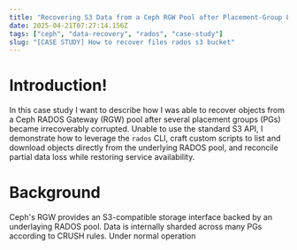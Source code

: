 ```yaml
---
title: "Recovering S3 Data from a Ceph RGW Pool after Placement‑Group Loss: A Case Study"
date: 2025-04-21T07:27:14.156Z
tags: ["ceph", "data-recovery", "rados", "case-study"]
slug: "[CASE STUDY] How to recover files rados s3 bucket"
---
```


# Introduction!

In this case study I want to describe how I was able to recover objects from a Ceph RADOS Gateway (RGW) pool after several placement groups (PGs) became irrecoverably corrupted. Unable to use the standard S3 API, I demonstrate how to leverage the `rados` CLI, craft custom scripts to list and download objects directly from the underlying RADOS pool, and reconcile partial data loss while restoring service availability.

# Background

Ceph's RGW provides an S3-compatible storage interface backed by an underlaying RADOS pool. Data is internally sharded across many PGs according to CRUSH rules. Under normal operation
